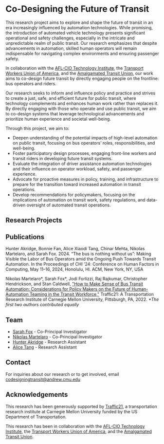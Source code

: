 # Co-Designing the Future of Transit

This research project aims to explore and shape the future of transit in an era increasingly influenced by automation technologies. While promising, the introduction of automated vehicle technology presents significant operational and safety challenges, especially in the intricate and unpredictable realm of public transit. Our research emphasizes that despite advancements in automation, skilled human operators will remain indispensable for navigating complex environments and ensuring passenger safety.

In collaboration with the [AFL-CIO Technology Institute](https://aflciotechinstitute.org), the [Transport Workers Union of America](https://www.twu.org), and the [Amalgamated Transit Union](https://www.atu.org), our work aims to co-design future transit by directly engaging people on the frontline: bus operators and riders.

Our research seeks to inform and influence policy and practice and strives to create a just, safe, and efficient future for public transit, where technology complements and enhances human work rather than replaces it. By directly engaging with those who operate and use public transit, we aim to co-design systems that leverage technological advancements and prioritize human experience and societal well-being.

Through this project, we aim to:

- Deepen understanding of the potential impacts of high-level automation on public transit, focusing on bus operators’ roles, responsibilities, and well-being.
- Foster participatory design processes, engaging front-line workers and transit riders in developing future transit systems.
- Evaluate the integration of driver assistance automation technologies and their influence on operator workload, safety, and passenger experience.
- Advocate for proactive measures in policy, training, and infrastructure to prepare for the transition toward increased automation in transit operations.
- Develop recommendations for policymakers, focusing on the implications of automation on transit work, safety regulations, and data-driven oversight of automated transit operations.


## Research Projects

## Publications

Hunter Akridge, Bonnie Fan, Alice Xiaodi Tang, Chinar Mehta, Nikolas Martelaro, and Sarah Fox. 2024. “The bus is nothing without us”: Making Visible the Labor of Bus Operators amid the Ongoing Push Towards Transit Automation. In the Proceedings of CHI ’24: Conference on Human Factors in Computing, May 11–16, 2024, Honolulu, HI. ACM, New York, NY, USA

Nikolas Martelaro*, Sarah Fox*, Jodi Forlizzi, Raj Rajkumar, Christopher Hendrickson, and Stan Caldwell, ["How to Make Sense of Bus Transit Automation: Considerations for Policy Makers on the Future of Human-Automation Teaming in the Transit Workforce,"](https://www.cmu.edu/traffic21/research-and-policy-papers/traffic21-policy-brief-22.1---apr-14-002.pdf) Traffic21: A Transportation Research Institute of Carnegie Mellon University, Pittsburgh, PA, 2022.
_*The first two authors contributed equally_

## Team
- [Sarah Fox](https://www.sarahfox.info) - Co-Principal Investigator
- [Nikolas Martelaro](http://nikmartelaro.com) - Co-Principal Investigator
- [Hunter Akridge](https://hcii.cmu.edu/people/hunter-akridge) - Research Assistant
- [Alice Tang]() - Research Assistant

## Contact
For inquiries about our research or to get involved, email [codesigningtransit@andrew.cmu.edu](mailto:codesigningtransit@andrew.cmu.edu)

## Acknowledgements
This research has been generously supported by [Traffic21](https://www.cmu.edu/traffic21/), a transportation research institute at Carnegie Mellon University funded by the US Department of Transportation. 

This research has been in collaboration with the [AFL-CIO Technology Institute](https://aflciotechinstitute.org), the [Transport Workers Union of America](https://www.twu.org), and the [Amalgamated Transit Union](https://www.atu.org).

